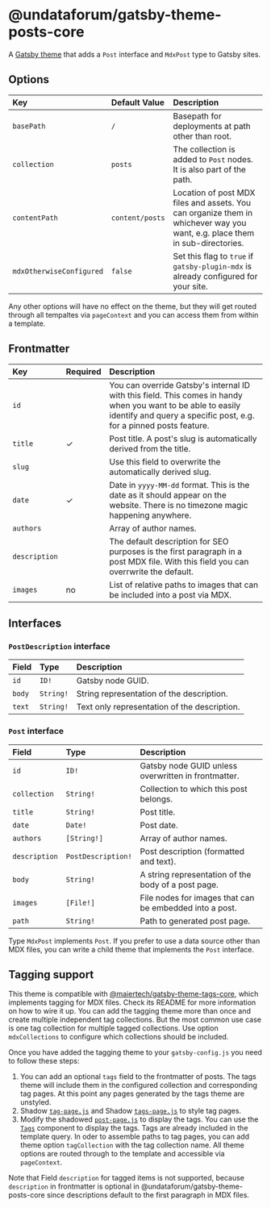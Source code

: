 # @undataforum/gatsby-theme-posts-core

A [Gatsby theme](https://www.gatsbyjs.org/docs/themes/) that adds a `Post`
interface and `MdxPost` type to Gatsby sites.

## Options

| Key                      | Default Value   | Description                                                                                                                 |
| :----------------------- | :-------------- | :-------------------------------------------------------------------------------------------------------------------------- |
| `basePath`               | `/`             | Basepath for deployments at path other than root.                                                                           |
| `collection`             | `posts`         | The collection is added to `Post` nodes. It is also part of the path.                                                       |
| `contentPath`            | `content/posts` | Location of post MDX files and assets. You can organize them in whichever way you want, e.g. place them in sub-directories. |
| `mdxOtherwiseConfigured` | `false`         | Set this flag to `true` if `gatsby-plugin-mdx` is already configured for your site.                                         |

Any other options will have no effect on the theme, but they will get routed
through all tempaltes via `pageContext` and you can access them from within a
template.

## Frontmatter

| Key           | Required | Description                                                                                                                                                                        |
| :------------ | :------- | :--------------------------------------------------------------------------------------------------------------------------------------------------------------------------------- |
| `id`          |          | You can override Gatsby's internal ID with this field. This comes in handy when you want to be able to easily identify and query a specific post, e.g. for a pinned posts feature. |
| `title`       | ✓        | Post title. A post's slug is automatically derived from the title.                                                                                                                 |
| `slug`        |          | Use this field to overwrite the automatically derived slug.                                                                                                                        |
| `date`        | ✓        | Date in `yyyy-MM-dd` format. This is the date as it should appear on the website. There is no timezone magic happening anywhere.                                                   |
| `authors`     |          | Array of author names.                                                                                                                                                             |
| `description` |          | The default description for SEO purposes is the first paragraph in a post MDX file. With this field you can overrwrite the default.                                                |
| `images`      | no       | List of relative paths to images that can be included into a post via MDX.                                                                                                         |

## Interfaces

### `PostDescription` interface

| Field  | Type      | Description                                  |
| :----- | :-------- | :------------------------------------------- |
| `id`   | `ID!`     | Gatsby node GUID.                            |
| `body` | `String!` | String representation of the description.    |
| `text` | `String!` | Text only representation of the description. |

### `Post` interface

| Field         | Type               | Description                                             |
| :------------ | :----------------- | :------------------------------------------------------ |
| `id`          | `ID!`              | Gatsby node GUID unless overwritten in frontmatter.     |
| `collection`  | `String!`          | Collection to which this post belongs.                  |
| `title`       | `String!`          | Post title.                                             |
| `date`        | `Date!`            | Post date.                                              |
| `authors`     | `[String!]`        | Array of author names.                                  |
| `description` | `PostDescription!` | Post description (formatted and text).                  |
| `body`        | `String!`          | A string representation of the body of a post page.     |
| `images`      | `[File!]`          | File nodes for images that can be embedded into a post. |
| `path`        | `String!`          | Path to generated post page.                            |

Type `MdxPost` implements `Post`. If you prefer to use a data source other than
MDX files, you can write a child theme that implements the `Post` interface.

## Tagging support

This theme is compatible with
[@maiertech/gatsby-theme-tags-core](https://github.com/maiertech/gatsby-themes/tree/master/packages/gatsby-theme-tags-core),
which implements tagging for MDX files. Check its README for more information on
how to wire it up. You can add the tagging theme more than once and create
multiple independent tag collections. But the most common use case is one tag
collection for multiple tagged collections. Use option `mdxCollections` to
configure which collections should be included.

Once you have added the tagging theme to your `gatsby-config.js` you need to
follow these steps:

1. You can add an optional `tags` field to the frontmatter of posts. The tags
   theme will include them in the configured collection and corresponding tag
   pages. At this point any pages generated by the tags theme are unstyled.
1. Shadow
   [`tag-page.js`](https://github.com/maiertech/gatsby-themes/blob/master/packages/gatsby-theme-tags-core/src/components/tag-page.js)
   and Shadow
   [`tags-page.js`](https://github.com/maiertech/gatsby-themes/blob/master/packages/gatsby-theme-tags-core/src/components/tags-page.js)
   to style tag pages.
1. Modify the shadowed
   [`post-page.js`](https://github.com/UNDataForum/gatsby-themes/blob/master/packages/gatsby-theme-posts-core/src/components/post-page.js)
   to display the tags. You can use the
   [`Tags`](https://design-system.undataforum.org/components/tags) component to
   display the tags. Tags are already included in the template query. In oder to
   assemble paths to tag pages, you can add theme option `tagCollection` with
   the tag collection name. All theme options are routed through to the template
   and accessible via `pageContext`.

Note that Field `description` for tagged items is not supported, because
`description` in frontmatter is optional in @undataforum/gatsby-theme-posts-core
since descriptions default to the first paragraph in MDX files.
